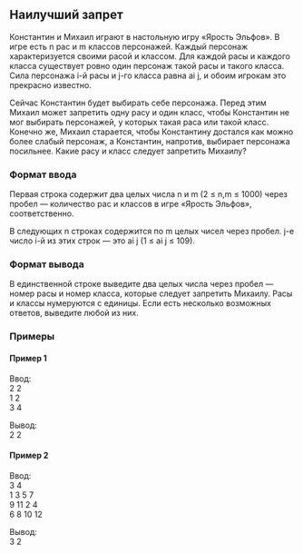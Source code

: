 ## Наилучший запрет

Константин и Михаил играют в настольную игру «Ярость Эльфов». В игре есть n рас и m классов персонажей. Каждый персонаж
характеризуется своими расой и классом. Для каждой расы и каждого класса существует ровно один персонаж такой расы и 
такого класса. Сила персонажа i-й расы и j-го класса равна ai j, и обоим игрокам это прекрасно известно.

Сейчас Константин будет выбирать себе персонажа. Перед этим Михаил может запретить одну расу и один класс, чтобы 
Константин не мог выбирать персонажей, у которых такая раса или такой класс. Конечно же, Михаил старается, чтобы 
Константину достался как можно более слабый персонаж, а Константин, напротив, выбирает персонажа посильнее. 
Какие расу и класс следует запретить Михаилу?

### Формат ввода

Первая строка содержит два целых числа n и m (2 ≤ n,m ≤ 1000) через пробел — количество рас и классов в игре «Ярость 
Эльфов», соответственно.

В следующих n строках содержится по m целых чисел через пробел. j-е число i-й из этих строк — это ai j (1 ≤ ai j ≤ 109).

### Формат вывода

В единственной строке выведите два целых числа через пробел — номер расы и номер класса, которые следует запретить
Михаилу. Расы и классы нумеруются с единицы. Если есть несколько возможных ответов, выведите любой из них.

### Примеры
#### Пример 1
Ввод:  
2 2  
1 2  
3 4    

Вывод:  
2 2  

#### Пример 2
Ввод:  
3 4  
1 3 5 7  
9 11 2 4  
6 8 10 12    
  
Вывод:  
3 2  
